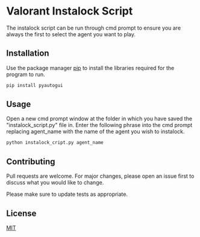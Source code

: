 # Valorant Instalock Script

The instalock script can be run through cmd prompt to ensure you are always the first to select the agent you want to play.

## Installation

Use the package manager [pip](https://pip.pypa.io/en/stable/) to install the libraries required for the program to run.

```bash
pip install pyautogui
```

## Usage

Open a new cmd prompt window at the folder in which you have saved the "instalock_script.py" file in. Enter the following phrase into the cmd prompt replacing agent_name with the name of the agent you wish to instalock.

```bash
python instalock_cript.py agent_name
```

## Contributing
Pull requests are welcome. For major changes, please open an issue first to discuss what you would like to change.

Please make sure to update tests as appropriate.

## License
[MIT](https://choosealicense.com/licenses/mit/)